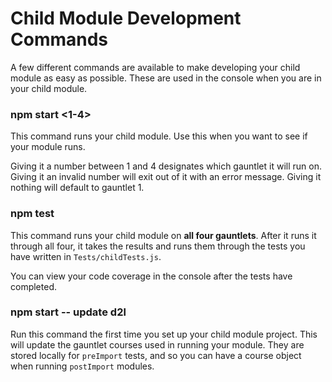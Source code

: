 # Child Module Development Commands

A few different commands are available to make developing your child module as easy as possible. These are used in the console when you are in your child module.

### npm start <1-4>

This command runs your child module. Use this when you want to see if your module runs.

Giving it a number between 1 and 4 designates which gauntlet it will run on. Giving it an invalid number will exit out of it with an error message. Giving it nothing will default to gauntlet 1.

### npm test

This command runs your child module on **all four gauntlets**. After it runs it through all four, it takes the results and runs them through the tests you have written in `Tests/childTests.js`.

You can view your code coverage in the console after the tests have completed.

### npm start -- update d2l

Run this command the first time you set up your child module project. This will update the gauntlet courses used in running your module. They are stored locally for `preImport` tests, and so you can have a course object when running `postImport` modules.
